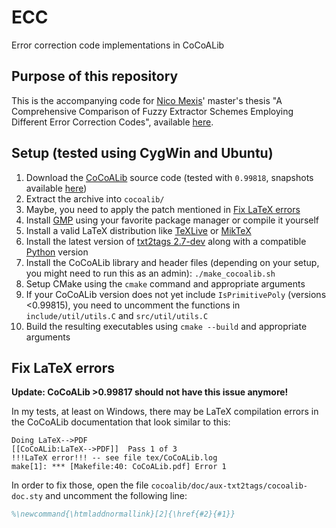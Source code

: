 # ECC

Error correction code implementations in CoCoALib

## Purpose of this repository

This is the accompanying code for [Nico Mexis](https://nmexis.me/)' master's thesis "A Comprehensive Comparison of Fuzzy
Extractor Schemes Employing Different Error Correction Codes", available [here](TODO).

## Setup (tested using CygWin and Ubuntu)

1. Download the [CoCoALib](https://cocoa.dima.unige.it/cocoa/cocoalib/) source code (tested with `0.99818`, snapshots
   available [here](https://cocoa.dima.unige.it/cocoa/cocoalib/snapshot.shtml))
2. Extract the archive into `cocoalib/`
3. Maybe, you need to apply the patch mentioned in [Fix LaTeX errors](#fix-latex-errors)
4. Install [GMP](https://gmplib.org/) using your favorite package manager or compile it yourself
5. Install a valid LaTeX distribution like [TeXLive](https://www.tug.org/texlive/) or [MikTeX](https://miktex.org/)
6. Install the latest version of [txt2tags 2.7-dev](https://txt2tags.org/) along with a
   compatible [Python](https://www.python.org/) version
7. Install the CoCoALib library and header files (depending on your setup, you might need to run this as an
   admin): `./make_cocoalib.sh`
8. Setup CMake using the `cmake` command and appropriate arguments
9. If your CoCoALib version does not yet include `IsPrimitivePoly` (versions <0.99815), you need to uncomment the
   functions in `include/util/utils.C` and `src/util/utils.C`
10. Build the resulting executables using `cmake --build` and appropriate arguments

## Fix LaTeX errors

**Update: CoCoALib >0.99817 should not have this issue anymore!**

In my tests, at least on Windows, there may be LaTeX compilation errors in the CoCoALib documentation that look similar
to this:

```
Doing LaTeX-->PDF
[[CoCoALib:LaTeX-->PDF]]  Pass 1 of 3
!!!LaTeX error!!! -- see file tex/CoCoALib.log
make[1]: *** [Makefile:40: CoCoALib.pdf] Error 1
```

In order to fix those, open the file `cocoalib/doc/aux-txt2tags/cocoalib-doc.sty` and uncomment the following line:

```tex
%\newcommand{\htmladdnormallink}[2]{\href{#2}{#1}}
```
